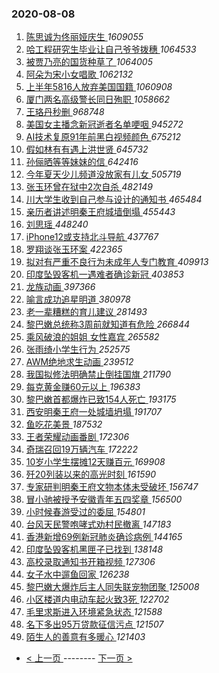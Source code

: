 ### 2020-08-08 
1. [ 陈思诚为佟丽娅庆生 ](https://s.weibo.com/weibo?q=%23%E9%99%88%E6%80%9D%E8%AF%9A%E4%B8%BA%E4%BD%9F%E4%B8%BD%E5%A8%85%E5%BA%86%E7%94%9F%23&Refer=top) *1609055*
1. [ 哈工程研究生毕业让自己爷爷拨穗 ](https://s.weibo.com/weibo?q=%23%E5%93%88%E5%B7%A5%E7%A8%8B%E7%A0%94%E7%A9%B6%E7%94%9F%E6%AF%95%E4%B8%9A%E8%AE%A9%E8%87%AA%E5%B7%B1%E7%88%B7%E7%88%B7%E6%8B%A8%E7%A9%97%23&Refer=top) *1064533*
1. [ 被贾乃亮的国货种草了 ](https://s.weibo.com/weibo?q=%23%E8%A2%AB%E8%B4%BE%E4%B9%83%E4%BA%AE%E7%9A%84%E5%9B%BD%E8%B4%A7%E7%A7%8D%E8%8D%89%E4%BA%86%23&topic_ad=1&Refer=top) *1064005*
1. [ 阿朵为宋小女唱歌 ](https://s.weibo.com/weibo?q=%23%E9%98%BF%E6%9C%B5%E4%B8%BA%E5%AE%8B%E5%B0%8F%E5%A5%B3%E5%94%B1%E6%AD%8C%23&Refer=top) *1062132*
1. [ 上半年5816人放弃美国国籍 ](https://s.weibo.com/weibo?q=%23%E4%B8%8A%E5%8D%8A%E5%B9%B45816%E4%BA%BA%E6%94%BE%E5%BC%83%E7%BE%8E%E5%9B%BD%E5%9B%BD%E7%B1%8D%23&Refer=top) *1060908*
1. [ 厦门两名高级警长同日殉职 ](https://s.weibo.com/weibo?q=%23%E5%8E%A6%E9%97%A8%E4%B8%A4%E5%90%8D%E9%AB%98%E7%BA%A7%E8%AD%A6%E9%95%BF%E5%90%8C%E6%97%A5%E6%AE%89%E8%81%8C%23&Refer=top) *1058662*
1. [ 王珞丹秒删 ](https://s.weibo.com/weibo?q=%23%E7%8E%8B%E7%8F%9E%E4%B8%B9%E7%A7%92%E5%88%A0%23&Refer=top) *968748*
1. [ 美国女主播念新冠逝者名单哽咽 ](https://s.weibo.com/weibo?q=%23%E7%BE%8E%E5%9B%BD%E5%A5%B3%E4%B8%BB%E6%92%AD%E5%BF%B5%E6%96%B0%E5%86%A0%E9%80%9D%E8%80%85%E5%90%8D%E5%8D%95%E5%93%BD%E5%92%BD%23&Refer=top) *945272*
1. [ AI技术复原91年前黑白视频颜色 ](https://s.weibo.com/weibo?q=%23AI%E6%8A%80%E6%9C%AF%E5%A4%8D%E5%8E%9F91%E5%B9%B4%E5%89%8D%E9%BB%91%E7%99%BD%E8%A7%86%E9%A2%91%E9%A2%9C%E8%89%B2%23&Refer=top) *675212*
1. [ 假如林有有遇上洪世贤 ](https://s.weibo.com/weibo?q=%23%E5%81%87%E5%A6%82%E6%9E%97%E6%9C%89%E6%9C%89%E9%81%87%E4%B8%8A%E6%B4%AA%E4%B8%96%E8%B4%A4%23&Refer=top) *645732*
1. [ 孙俪晒等等妹妹的信 ](https://s.weibo.com/weibo?q=%23%E5%AD%99%E4%BF%AA%E6%99%92%E7%AD%89%E7%AD%89%E5%A6%B9%E5%A6%B9%E7%9A%84%E4%BF%A1%23&Refer=top) *642416*
1. [ 今年夏天少儿频道没放家有儿女 ](https://s.weibo.com/weibo?q=%23%E4%BB%8A%E5%B9%B4%E5%A4%8F%E5%A4%A9%E5%B0%91%E5%84%BF%E9%A2%91%E9%81%93%E6%B2%A1%E6%94%BE%E5%AE%B6%E6%9C%89%E5%84%BF%E5%A5%B3%23&Refer=top) *505719*
1. [ 张玉环曾在狱中2次自杀 ](https://s.weibo.com/weibo?q=%23%E5%BC%A0%E7%8E%89%E7%8E%AF%E6%9B%BE%E5%9C%A8%E7%8B%B1%E4%B8%AD2%E6%AC%A1%E8%87%AA%E6%9D%80%23&Refer=top) *482149*
1. [ 川大学生收到自己参与设计的通知书 ](https://s.weibo.com/weibo?q=%23%E5%B7%9D%E5%A4%A7%E5%AD%A6%E7%94%9F%E6%94%B6%E5%88%B0%E8%87%AA%E5%B7%B1%E5%8F%82%E4%B8%8E%E8%AE%BE%E8%AE%A1%E7%9A%84%E9%80%9A%E7%9F%A5%E4%B9%A6%23&Refer=top) *465484*
1. [ 亲历者讲述明秦王府城墙倒塌 ](https://s.weibo.com/weibo?q=%23%E4%BA%B2%E5%8E%86%E8%80%85%E8%AE%B2%E8%BF%B0%E6%98%8E%E7%A7%A6%E7%8E%8B%E5%BA%9C%E5%9F%8E%E5%A2%99%E5%80%92%E5%A1%8C%23&Refer=top) *455443*
1. [ 刘思瑶 ](https://s.weibo.com/weibo?q=%E5%88%98%E6%80%9D%E7%91%B6&Refer=top) *448240*
1. [ iPhone12或支持北斗导航 ](https://s.weibo.com/weibo?q=%23iPhone12%E6%88%96%E6%94%AF%E6%8C%81%E5%8C%97%E6%96%97%E5%AF%BC%E8%88%AA%23&Refer=top) *437767*
1. [ 罗翔谈张玉环案 ](https://s.weibo.com/weibo?q=%23%E7%BD%97%E7%BF%94%E8%B0%88%E5%BC%A0%E7%8E%89%E7%8E%AF%E6%A1%88%23&Refer=top) *422365*
1. [ 拟对有严重不良行为未成年人专门教育 ](https://s.weibo.com/weibo?q=%23%E6%8B%9F%E5%AF%B9%E6%9C%89%E4%B8%A5%E9%87%8D%E4%B8%8D%E8%89%AF%E8%A1%8C%E4%B8%BA%E6%9C%AA%E6%88%90%E5%B9%B4%E4%BA%BA%E4%B8%93%E9%97%A8%E6%95%99%E8%82%B2%23&Refer=top) *409913*
1. [ 印度坠毁客机一遇难者确诊新冠 ](https://s.weibo.com/weibo?q=%23%E5%8D%B0%E5%BA%A6%E5%9D%A0%E6%AF%81%E5%AE%A2%E6%9C%BA%E4%B8%80%E9%81%87%E9%9A%BE%E8%80%85%E7%A1%AE%E8%AF%8A%E6%96%B0%E5%86%A0%23&Refer=top) *403853*
1. [ 龙族动画 ](https://s.weibo.com/weibo?q=%23%E9%BE%99%E6%97%8F%E5%8A%A8%E7%94%BB%23&Refer=top) *397366*
1. [ 喻言成功追星明道 ](https://s.weibo.com/weibo?q=%23%E5%96%BB%E8%A8%80%E6%88%90%E5%8A%9F%E8%BF%BD%E6%98%9F%E6%98%8E%E9%81%93%23&Refer=top) *380978*
1. [ 老一辈糟糕的育儿建议 ](https://s.weibo.com/weibo?q=%23%E8%80%81%E4%B8%80%E8%BE%88%E7%B3%9F%E7%B3%95%E7%9A%84%E8%82%B2%E5%84%BF%E5%BB%BA%E8%AE%AE%23&Refer=top) *281493*
1. [ 黎巴嫩总统称3周前就知道有危险 ](https://s.weibo.com/weibo?q=%23%E9%BB%8E%E5%B7%B4%E5%AB%A9%E6%80%BB%E7%BB%9F%E7%A7%B03%E5%91%A8%E5%89%8D%E5%B0%B1%E7%9F%A5%E9%81%93%E6%9C%89%E5%8D%B1%E9%99%A9%23&Refer=top) *266844*
1. [ 乘风破浪的姐姐 女性嘉宾 ](https://s.weibo.com/weibo?q=%E4%B9%98%E9%A3%8E%E7%A0%B4%E6%B5%AA%E7%9A%84%E5%A7%90%E5%A7%90%20%E5%A5%B3%E6%80%A7%E5%98%89%E5%AE%BE&Refer=top) *265582*
1. [ 张雨绮小学生行为 ](https://s.weibo.com/weibo?q=%23%E5%BC%A0%E9%9B%A8%E7%BB%AE%E5%B0%8F%E5%AD%A6%E7%94%9F%E8%A1%8C%E4%B8%BA%23&Refer=top) *252575*
1. [ AWM绝地求生动画 ](https://s.weibo.com/weibo?q=%23AWM%E7%BB%9D%E5%9C%B0%E6%B1%82%E7%94%9F%E5%8A%A8%E7%94%BB%23&Refer=top) *239512*
1. [ 我国拟修法明确禁止倒挂国旗 ](https://s.weibo.com/weibo?q=%23%E6%88%91%E5%9B%BD%E6%8B%9F%E4%BF%AE%E6%B3%95%E6%98%8E%E7%A1%AE%E7%A6%81%E6%AD%A2%E5%80%92%E6%8C%82%E5%9B%BD%E6%97%97%23&Refer=top) *211790*
1. [ 每克黄金赚60元以上 ](https://s.weibo.com/weibo?q=%23%E6%AF%8F%E5%85%8B%E9%BB%84%E9%87%91%E8%B5%9A60%E5%85%83%E4%BB%A5%E4%B8%8A%23&Refer=top) *196383*
1. [ 黎巴嫩首都爆炸已致154人死亡 ](https://s.weibo.com/weibo?q=%E9%BB%8E%E5%B7%B4%E5%AB%A9%E9%A6%96%E9%83%BD%E7%88%86%E7%82%B8%E5%B7%B2%E8%87%B4154%E4%BA%BA%E6%AD%BB%E4%BA%A1&Refer=top) *193175*
1. [ 西安明秦王府一处城墙坍塌 ](https://s.weibo.com/weibo?q=%23%E8%A5%BF%E5%AE%89%E6%98%8E%E7%A7%A6%E7%8E%8B%E5%BA%9C%E4%B8%80%E5%A4%84%E5%9F%8E%E5%A2%99%E5%9D%8D%E5%A1%8C%23&Refer=top) *191707*
1. [ 鱼吃花美景 ](https://s.weibo.com/weibo?q=%23%E9%B1%BC%E5%90%83%E8%8A%B1%E7%BE%8E%E6%99%AF%23&Refer=top) *187532*
1. [ 王者荣耀动画番剧 ](https://s.weibo.com/weibo?q=%23%E7%8E%8B%E8%80%85%E8%8D%A3%E8%80%80%E5%8A%A8%E7%94%BB%E7%95%AA%E5%89%A7%23&Refer=top) *172306*
1. [ 奇瑞召回19万辆汽车 ](https://s.weibo.com/weibo?q=%E5%A5%87%E7%91%9E%E5%8F%AC%E5%9B%9E19%E4%B8%87%E8%BE%86%E6%B1%BD%E8%BD%A6&Refer=top) *172222*
1. [ 10岁小学生摆摊12天赚百元 ](https://s.weibo.com/weibo?q=%2310%E5%B2%81%E5%B0%8F%E5%AD%A6%E7%94%9F%E6%91%86%E6%91%8A12%E5%A4%A9%E8%B5%9A%E7%99%BE%E5%85%83%23&Refer=top) *169908*
1. [ 歼20列装以来的高光时刻 ](https://s.weibo.com/weibo?q=%E6%AD%BC20%E5%88%97%E8%A3%85%E4%BB%A5%E6%9D%A5%E7%9A%84%E9%AB%98%E5%85%89%E6%97%B6%E5%88%BB&Refer=top) *161590*
1. [ 专家研判明秦王府文物本体未受破坏 ](https://s.weibo.com/weibo?q=%23%E4%B8%93%E5%AE%B6%E7%A0%94%E5%88%A4%E6%98%8E%E7%A7%A6%E7%8E%8B%E5%BA%9C%E6%96%87%E7%89%A9%E6%9C%AC%E4%BD%93%E6%9C%AA%E5%8F%97%E7%A0%B4%E5%9D%8F%23&Refer=top) *156747*
1. [ 冒小驰被授予安徽青年五四奖章 ](https://s.weibo.com/weibo?q=%23%E5%86%92%E5%B0%8F%E9%A9%B0%E8%A2%AB%E6%8E%88%E4%BA%88%E5%AE%89%E5%BE%BD%E9%9D%92%E5%B9%B4%E4%BA%94%E5%9B%9B%E5%A5%96%E7%AB%A0%23&Refer=top) *156500*
1. [ 小时候春游受过的委屈 ](https://s.weibo.com/weibo?q=%23%E5%B0%8F%E6%97%B6%E5%80%99%E6%98%A5%E6%B8%B8%E5%8F%97%E8%BF%87%E7%9A%84%E5%A7%94%E5%B1%88%23&Refer=top) *154801*
1. [ 台风天民警咆哮式劝村民撤离 ](https://s.weibo.com/weibo?q=%23%E5%8F%B0%E9%A3%8E%E5%A4%A9%E6%B0%91%E8%AD%A6%E5%92%86%E5%93%AE%E5%BC%8F%E5%8A%9D%E6%9D%91%E6%B0%91%E6%92%A4%E7%A6%BB%23&Refer=top) *147183*
1. [ 香港新增69例新冠肺炎确诊病例 ](https://s.weibo.com/weibo?q=%23%E9%A6%99%E6%B8%AF%E6%96%B0%E5%A2%9E69%E4%BE%8B%E6%96%B0%E5%86%A0%E8%82%BA%E7%82%8E%E7%A1%AE%E8%AF%8A%E7%97%85%E4%BE%8B%23&Refer=top) *144165*
1. [ 印度坠毁客机黑匣子已找到 ](https://s.weibo.com/weibo?q=%E5%8D%B0%E5%BA%A6%E5%9D%A0%E6%AF%81%E5%AE%A2%E6%9C%BA%E9%BB%91%E5%8C%A3%E5%AD%90%E5%B7%B2%E6%89%BE%E5%88%B0&Refer=top) *138148*
1. [ 高校录取通知书开箱视频 ](https://s.weibo.com/weibo?q=%23%E9%AB%98%E6%A0%A1%E5%BD%95%E5%8F%96%E9%80%9A%E7%9F%A5%E4%B9%A6%E5%BC%80%E7%AE%B1%E8%A7%86%E9%A2%91%23&Refer=top) *127306*
1. [ 女子水中遛鱼回家 ](https://s.weibo.com/weibo?q=%23%E5%A5%B3%E5%AD%90%E6%B0%B4%E4%B8%AD%E9%81%9B%E9%B1%BC%E5%9B%9E%E5%AE%B6%23&Refer=top) *126238*
1. [ 黎巴嫩大爆炸后主人同失联宠物团聚 ](https://s.weibo.com/weibo?q=%E9%BB%8E%E5%B7%B4%E5%AB%A9%E5%A4%A7%E7%88%86%E7%82%B8%E5%90%8E%E4%B8%BB%E4%BA%BA%E5%90%8C%E5%A4%B1%E8%81%94%E5%AE%A0%E7%89%A9%E5%9B%A2%E8%81%9A&Refer=top) *125008*
1. [ 小区楼道内电动车起火致3死 ](https://s.weibo.com/weibo?q=%23%E5%B0%8F%E5%8C%BA%E6%A5%BC%E9%81%93%E5%86%85%E7%94%B5%E5%8A%A8%E8%BD%A6%E8%B5%B7%E7%81%AB%E8%87%B43%E6%AD%BB%23&Refer=top) *122702*
1. [ 毛里求斯进入环境紧急状态 ](https://s.weibo.com/weibo?q=%E6%AF%9B%E9%87%8C%E6%B1%82%E6%96%AF%E8%BF%9B%E5%85%A5%E7%8E%AF%E5%A2%83%E7%B4%A7%E6%80%A5%E7%8A%B6%E6%80%81&Refer=top) *121588*
1. [ 名下多出95万贷款征信污点 ](https://s.weibo.com/weibo?q=%E5%90%8D%E4%B8%8B%E5%A4%9A%E5%87%BA95%E4%B8%87%E8%B4%B7%E6%AC%BE%E5%BE%81%E4%BF%A1%E6%B1%A1%E7%82%B9&Refer=top) *121507*
1. [ 陌生人的善意有多暖心 ](https://s.weibo.com/weibo?q=%23%E9%99%8C%E7%94%9F%E4%BA%BA%E7%9A%84%E5%96%84%E6%84%8F%E6%9C%89%E5%A4%9A%E6%9A%96%E5%BF%83%23&Refer=top) *121403* 

- [ < 上一页 ](https://github.com/able8/weibo-hot-record/blob/master/2020-08-07.md) -------- [ 下一页 > ](https://github.com/able8/weibo-hot-record/blob/master/2020-08-09.md)